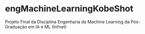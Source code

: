 # engMachineLearningKobeShot
Projeto Final da Disciplina Engenharia de Machine Learning da Pós-Graduação em IA e ML (Infnet)
